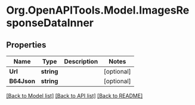# Org.OpenAPITools.Model.ImagesResponseDataInner

## Properties

Name | Type | Description | Notes
------------ | ------------- | ------------- | -------------
**Url** | **string** |  | [optional] 
**B64Json** | **string** |  | [optional] 

[[Back to Model list]](../README.md#documentation-for-models) [[Back to API list]](../README.md#documentation-for-api-endpoints) [[Back to README]](../README.md)

